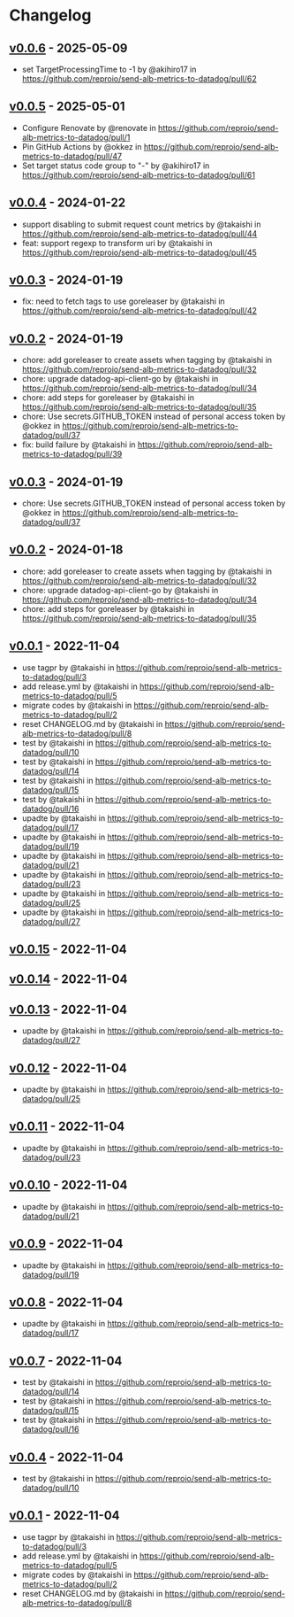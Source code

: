 # Changelog

## [v0.0.6](https://github.com/reproio/send-alb-metrics-to-datadog/compare/v0.0.5...v0.0.6) - 2025-05-09
- set TargetProcessingTime to -1 by @akihiro17 in https://github.com/reproio/send-alb-metrics-to-datadog/pull/62

## [v0.0.5](https://github.com/reproio/send-alb-metrics-to-datadog/compare/v0.0.4...v0.0.5) - 2025-05-01
- Configure Renovate by @renovate in https://github.com/reproio/send-alb-metrics-to-datadog/pull/1
- Pin GitHub Actions by @okkez in https://github.com/reproio/send-alb-metrics-to-datadog/pull/47
- Set target status code group to "-" by @akihiro17 in https://github.com/reproio/send-alb-metrics-to-datadog/pull/61

## [v0.0.4](https://github.com/reproio/send-alb-metrics-to-datadog/compare/v0.0.3...v0.0.4) - 2024-01-22
- support disabling to submit request count metrics by @takaishi in https://github.com/reproio/send-alb-metrics-to-datadog/pull/44
- feat: support regexp to transform uri by @takaishi in https://github.com/reproio/send-alb-metrics-to-datadog/pull/45

## [v0.0.3](https://github.com/reproio/send-alb-metrics-to-datadog/compare/v0.0.2...v0.0.3) - 2024-01-19
- fix: need to fetch tags to use goreleaser by @takaishi in https://github.com/reproio/send-alb-metrics-to-datadog/pull/42

## [v0.0.2](https://github.com/reproio/send-alb-metrics-to-datadog/compare/v0.0.1...v0.0.2) - 2024-01-19
- chore: add goreleaser to create assets when tagging by @takaishi in https://github.com/reproio/send-alb-metrics-to-datadog/pull/32
- chore: upgrade datadog-api-client-go by @takaishi in https://github.com/reproio/send-alb-metrics-to-datadog/pull/34
- chore: add steps for goreleaser by @takaishi in https://github.com/reproio/send-alb-metrics-to-datadog/pull/35
- chore: Use secrets.GITHUB_TOKEN instead of personal access token by @okkez in https://github.com/reproio/send-alb-metrics-to-datadog/pull/37
- fix: build failure by @takaishi in https://github.com/reproio/send-alb-metrics-to-datadog/pull/39

## [v0.0.3](https://github.com/reproio/send-alb-metrics-to-datadog/compare/v0.0.2...v0.0.3) - 2024-01-19
- chore: Use secrets.GITHUB_TOKEN instead of personal access token by @okkez in https://github.com/reproio/send-alb-metrics-to-datadog/pull/37

## [v0.0.2](https://github.com/reproio/send-alb-metrics-to-datadog/compare/v0.0.1...v0.0.2) - 2024-01-18
- chore: add goreleaser to create assets when tagging by @takaishi in https://github.com/reproio/send-alb-metrics-to-datadog/pull/32
- chore: upgrade datadog-api-client-go by @takaishi in https://github.com/reproio/send-alb-metrics-to-datadog/pull/34
- chore: add steps for goreleaser by @takaishi in https://github.com/reproio/send-alb-metrics-to-datadog/pull/35

## [v0.0.1](https://github.com/reproio/send-alb-metrics-to-datadog/commits/v0.0.1) - 2022-11-04
- use tagpr by @takaishi in https://github.com/reproio/send-alb-metrics-to-datadog/pull/3
- add release.yml by @takaishi in https://github.com/reproio/send-alb-metrics-to-datadog/pull/5
- migrate codes by @takaishi in https://github.com/reproio/send-alb-metrics-to-datadog/pull/2
- reset CHANGELOG.md by @takaishi in https://github.com/reproio/send-alb-metrics-to-datadog/pull/8
- test by @takaishi in https://github.com/reproio/send-alb-metrics-to-datadog/pull/10
- test by @takaishi in https://github.com/reproio/send-alb-metrics-to-datadog/pull/14
- test by @takaishi in https://github.com/reproio/send-alb-metrics-to-datadog/pull/15
- test by @takaishi in https://github.com/reproio/send-alb-metrics-to-datadog/pull/16
- upadte by @takaishi in https://github.com/reproio/send-alb-metrics-to-datadog/pull/17
- upadte by @takaishi in https://github.com/reproio/send-alb-metrics-to-datadog/pull/19
- upadte by @takaishi in https://github.com/reproio/send-alb-metrics-to-datadog/pull/21
- upadte by @takaishi in https://github.com/reproio/send-alb-metrics-to-datadog/pull/23
- upadte by @takaishi in https://github.com/reproio/send-alb-metrics-to-datadog/pull/25
- upadte by @takaishi in https://github.com/reproio/send-alb-metrics-to-datadog/pull/27

## [v0.0.15](https://github.com/reproio/send-alb-metrics-to-datadog/compare/v0.0.14...v0.0.15) - 2022-11-04

## [v0.0.14](https://github.com/reproio/send-alb-metrics-to-datadog/compare/v0.0.13...v0.0.14) - 2022-11-04

## [v0.0.13](https://github.com/reproio/send-alb-metrics-to-datadog/compare/v0.0.12...v0.0.13) - 2022-11-04
- upadte by @takaishi in https://github.com/reproio/send-alb-metrics-to-datadog/pull/27

## [v0.0.12](https://github.com/reproio/send-alb-metrics-to-datadog/compare/v0.0.11...v0.0.12) - 2022-11-04
- upadte by @takaishi in https://github.com/reproio/send-alb-metrics-to-datadog/pull/25

## [v0.0.11](https://github.com/reproio/send-alb-metrics-to-datadog/compare/v0.0.10...v0.0.11) - 2022-11-04
- upadte by @takaishi in https://github.com/reproio/send-alb-metrics-to-datadog/pull/23

## [v0.0.10](https://github.com/reproio/send-alb-metrics-to-datadog/compare/v0.0.9...v0.0.10) - 2022-11-04
- upadte by @takaishi in https://github.com/reproio/send-alb-metrics-to-datadog/pull/21

## [v0.0.9](https://github.com/reproio/send-alb-metrics-to-datadog/compare/v0.0.8...v0.0.9) - 2022-11-04
- upadte by @takaishi in https://github.com/reproio/send-alb-metrics-to-datadog/pull/19

## [v0.0.8](https://github.com/reproio/send-alb-metrics-to-datadog/compare/v0.0.7...v0.0.8) - 2022-11-04
- upadte by @takaishi in https://github.com/reproio/send-alb-metrics-to-datadog/pull/17

## [v0.0.7](https://github.com/reproio/send-alb-metrics-to-datadog/compare/v0.0.6...v0.0.7) - 2022-11-04
- test by @takaishi in https://github.com/reproio/send-alb-metrics-to-datadog/pull/14
- test by @takaishi in https://github.com/reproio/send-alb-metrics-to-datadog/pull/15
- test by @takaishi in https://github.com/reproio/send-alb-metrics-to-datadog/pull/16

## [v0.0.4](https://github.com/reproio/send-alb-metrics-to-datadog/compare/v0.0.3...v0.0.4) - 2022-11-04
- test by @takaishi in https://github.com/reproio/send-alb-metrics-to-datadog/pull/10

## [v0.0.1](https://github.com/reproio/send-alb-metrics-to-datadog/commits/v0.0.1) - 2022-11-04
- use tagpr by @takaishi in https://github.com/reproio/send-alb-metrics-to-datadog/pull/3
- add release.yml by @takaishi in https://github.com/reproio/send-alb-metrics-to-datadog/pull/5
- migrate codes by @takaishi in https://github.com/reproio/send-alb-metrics-to-datadog/pull/2
- reset CHANGELOG.md by @takaishi in https://github.com/reproio/send-alb-metrics-to-datadog/pull/8
